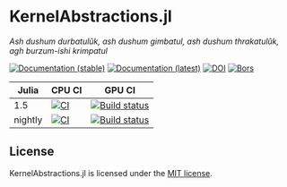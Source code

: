 KernelAbstractions.jl
==============
*Ash dushum durbatulûk, ash dushum gimbatul, ash dushum thrakatulûk, agh burzum-ishi krimpatul*

[![Documentation (stable)][docs-stable-img]][docs-stable-url]
[![Documentation (latest)][docs-latest-img]][docs-latest-url]
[![DOI][doi-img]][doi-url]
[![Bors][bors-img]][bors-url]

| Julia   | CPU CI                                              | GPU CI                                                                    |
| ------- | --------------------------------------------------- | ------------------------------------------------------------------------  |
| 1.5     | [![CI][ci-img]][ci-url]                             | [![Build status][buildkite-julia1-img]][buildkite-julia1-url]             |
| nightly | [![CI][ci-julia-nightly-img]][ci-julia-nightly-url] | [![Build status][buildkite-julianightly-img]][buildkite-julianightly-url] |

[docs-stable-img]: https://img.shields.io/badge/docs-stable-blue.svg
[docs-stable-url]: https://juliagpu.github.io/KernelAbstractions.jl/stable
[docs-latest-img]: https://img.shields.io/badge/docs-dev-blue.svg
[docs-latest-url]: https://juliagpu.github.io/KernelAbstractions.jl/dev
[doi-img]: https://zenodo.org/badge/237471203.svg
[doi-url]: https://zenodo.org/badge/latestdoi/237471203
[bors-img]: https://bors.tech/images/badge_small.svg
[bors-url]: https://app.bors.tech/repositories/23203
[ci-img]: https://github.com/JuliaGPU/KernelAbstractions.jl/workflows/CI/badge.svg
[ci-url]: https://github.com/JuliaGPU/KernelAbstractions.jl/actions?query=workflow%3ACI
[ci-julia-nightly-img]: https://github.com/JuliaGPU/KernelAbstractions.jl/workflows/CI%20(Julia%20nightly)/badge.svg
[ci-julia-nightly-url]: https://github.com/JuliaGPU/KernelAbstractions.jl/actions?query=workflow%3A%22CI+%28Julia+nightly%29%22
[buildkite-julia1-img]: https://badge.buildkite.com/1509baa1122772e8ec377463a6c188753d35b8fcec300a658e.svg?branch=master&step=Julia%201.5
[buildkite-julia1-url]: https://buildkite.com/julialang/kernelabstractions-dot-jl
[buildkite-julianightly-img]: https://badge.buildkite.com/1509baa1122772e8ec377463a6c188753d35b8fcec300a658e.svg?branch=master&step=Julia%20nightly
[buildkite-julianightly-url]: https://buildkite.com/julialang/kernelabstractions-dot-jl

License
-------

KernelAbstractions.jl is licensed under the [MIT license](LICENSE.md).
